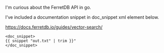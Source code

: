 I'm curious about the FerretDB API in go.

I've included a documentation snippet in doc_snippet xml element below.

https://docs.ferretdb.io/guides/vector-search/

```
<doc_snippet>
{{ snippet "out.txt" | trim }}"
</doc_snippet>
```
